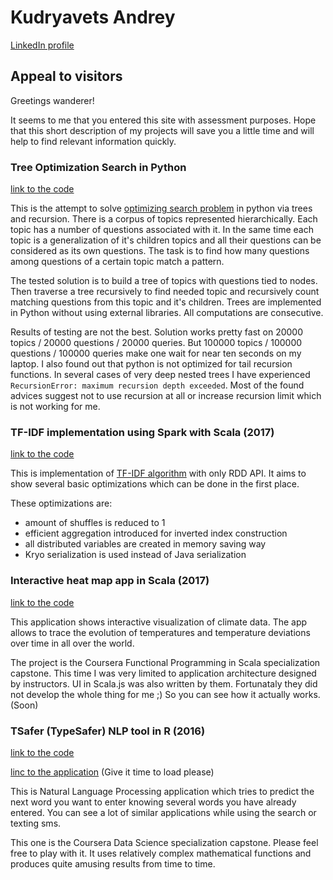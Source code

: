 # Kudryavets Andrey
[LinkedIn profile](https://www.linkedin.com/in/akudryavets)

## Appeal to visitors
Greetings wanderer! 

It seems to me that you entered this site with assessment purposes. Hope that this short description of my projects will save you a little time and will help to find relevant information quickly.


### Tree Optimization Search in Python
[link to the code](https://github.com/Kudryavets/tree-optimization-search-python/)

This is the attempt to solve [optimizing search problem](https://www.hackerrank.com/contests/quora-haqathon/challenges/ontology) in python 
via trees and recursion. There is a corpus of topics represented hierarchically. Each topic has a number of questions associated with it. In the same time each topic is a generalization of it's children topics and all their questions can be considered as its own questions. The task is to find how many questions among questions of a certain topic match a pattern.

The tested solution is to build a tree of topics with questions tied to nodes. Then traverse a tree recursively to find needed topic
and recursively count matching questions from this topic and it's children. Trees are implemented in Python without using external libraries. All computations are consecutive.

Results of testing are not the best. Solution works pretty fast on 20000 topics / 20000 questions / 20000 queries. 
But 100000 topics / 100000 questions / 100000 queries make one wait for near ten seconds on my laptop. I also found out that python is not 
optimized for tail recursion functions. In several cases of very deep nested trees I have experienced 
`RecursionError: maximum recursion depth exceeded`. Most of the found advices suggest not to use recursion at all or increase recursion limit which is not working for me.


### TF-IDF implementation using Spark with Scala (2017)
[link to the code](https://github.com/Kudryavets/tf-idf-spark-scala)

This is implementation of [TF-IDF algorithm](https://en.wikipedia.org/wiki/Tf%E2%80%93idf) with only RDD API. It aims to show several basic optimizations which can be done in the first place. 

These optimizations are:
* amount of shuffles is reduced to 1
* efficient aggregation introduced for inverted index construction
* all distributed variables are created in memory saving way
* Kryo serialization is used instead of Java serialization


### Interactive heat map app in Scala (2017)
[link to the code](https://github.com/Kudryavets/interactive-heat-map-app-scala)

This application shows interactive visualization of climate data. The app allows to trace the evolution of temperatures and temperature deviations over time in all over the world. 

The project is the Coursera Functional Programming in Scala specialization capstone. This time I was very limited to application architecture designed by instructors. UI in Scala.js was also written by them. Fortunataly they did not develop the whole thing for me ;) So you can see how it actually works. (Soon)


### TSafer (TypeSafer) NLP tool in R (2016)
[link to the code](https://github.com/Kudryavets/typesafer-nlp-r)

[linc to the application](https://kudryavets.shinyapps.io/TSafer/) (Give it time to load please)

This is Natural Language Processing application which tries to predict the next word you want to enter knowing several words you have already entered. You can see a lot of similar applications while using the search or texting sms. 

This one is the Coursera Data Science specialization capstone. Please feel free to play with it. It uses relatively complex mathematical functions and produces quite amusing results from time to time.


